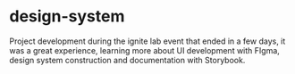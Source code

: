 # design-system
Project development during the ignite lab event that ended in a few days, it was a great experience, learning more about UI development with FIgma, design system construction and documentation with Storybook.
